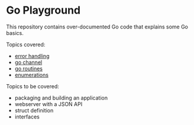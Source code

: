 # Go Playground

This repository contains over-documented Go code
that explains some Go basics.

Topics covered:

 - [error handling](errors/main.go)
 - [go channel](channels/main.go)
 - [go routines](routines/producer-consumer.go)
 - [enumerations](enumerations/main.go)



Topics to be covered:

 - packaging and building an application
 - webserver with a JSON API
 - struct definition
 - interfaces
